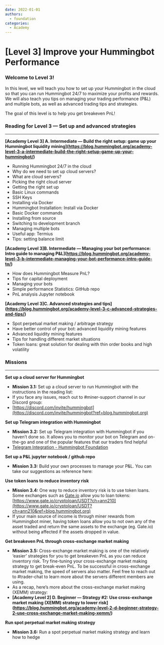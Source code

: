 ```yaml
---
date: 2022-01-01
authors:
  - foundation
categories:
  - Academy
---
```


# [Level 3] Improve your Hummingbot Performance


### Welcome to **Level 3**!
In this level, we will teach you how to set up your Hummingbot in the cloud so that you can run Hummingbot 24/7 to maximize your profits and rewards. We will also teach you tips on managing your trading performance (P&L) and multiple bots, as well as advanced trading tips and strategies.

The goal of this level is to help you get breakeven PnL!

### Reading for Level 3 — Set up and advanced strategies
---
**[Academy Level 3] A. Intermediate — Build the right setup: game up your Hummingbot liquidity mining](https://blog.hummingbot.org/academy-level-3-a-intermediate-build-the-right-setup-game-up-your-hummingbot/)**
- Running Hummingbot 24/7 in the cloud
- Why do we need to set up cloud servers?
- What are cloud servers?
- Picking the right cloud server
- Getting the right set up
- Basic Linux commands
- SSH Keys
- Installing via Docker
- Hummingbot Installation: Install via Docker
- Basic Docker commands
- Installing from source
- Switching to development branch
- Managing multiple bots
- Useful app: Termius
- Tips: setting balance limit

<!-- more -->

**[Academy Level 3]B. Intermediate — Managing your bot performance: Intro guide to managing P&L](https://blog.hummingbot.org/academy-level-3-b-intermediate-managing-your-bot-performance-intro-guide-to/)**
- How does Hummingbot Measure PnL?
- Tips for capital deployment
- Managing your bots
- Simple performance Statistics: GitHub repo
- PnL analysis Jupyter notebook

**[Academy Level 3]C. Advanced strategies and tips](https://blog.hummingbot.org/academy-level-3-c-advanced-strategies-and-tips/)**
- Spot perpetual market making / arbitrage strategy
- Have better control of your bot: advanced liquidity mining features
- Advanced liquidity mining features
- Tips for handling different market situations
- Token loans: great solution for dealing with thin order books and high volatility

### Missions
---
**Set up a cloud server for Hummingbot**
- **Mission 3.1:** Set up a cloud server to run Hummingbot with the instructions in the reading list:
- If you face any issues, reach out to #miner-support channel in our Discord group:
- [https://discord.com/invite/hummingbot](https://discord.com/invite/hummingbot?ref=blog.hummingbot.org)

**Set up Telegram integration with Hummingbot**
- **Mission 3.2:** Set up Telegram integration with Hummingbot if you haven’t done so. It allows you to monitor your bot on Telegram and on-the-go and one of the popular features that our traders find helpful
- [Telegram Integration - Hummingbot Foundation](https://hummingbot.org/global-configs/telegram/?ref=blog.hummingbot.org)

**Set up a P&L jupyter notebook / github repo**
- **Mission 3.3:** Build your own processes to manage your P&L. You can take our suggestions as reference here:

**Use token loans to reduce inventory risk**
- **Mission 3.4:** One way to reduce inventory risk is to use token loans. Some exchanges such as [Gate.io](http://gate.io/?ref=blog.hummingbot.org) allow you to loan tokens: [https://www.gate.io/cryptoloan/USDT?ch=ann210](https://www.gate.io/cryptoloan/USDT?ch=ann210&ref=blog.hummingbot.org)
- If your main source of income is through miner rewards from Hummingbot miner, having token loans allow you to not own any of the asset traded and return the same assets to the exchange (eg. Gate.io) without being affected if the assets dropped in value.

**Get breakeven PnL through cross-exchange market making**
- **Mission 3.5:** Cross-exchange market making is one of the relatively ‘easier’ strategies for you to get breakeven PnL as you can reduce inventory risk. Try fine-tuning your cross-exchange market making strategy to get break-even PnL. To be successful in cross-exchange market making, the speed of servers also matter. Feel free to reach out to #trader-chat to learn more about the servers different members are using.
- As a recap, here’s more about the cross-exchange market making (XEMM) strategy:
- **[Academy Level 2] D. Beginner — Strategy #2: Use cross-exchange market making (XEMM) strategy to lower risk](https://blog.hummingbot.org/academy-level-2-d-beginner-strategy-2-use-cross-exchange-market-making-xemm/)**

**Run spot perpetual market making strategy**
- **Mission 3.6:** Run a spot perpetual market making strategy and learn how to hedge


